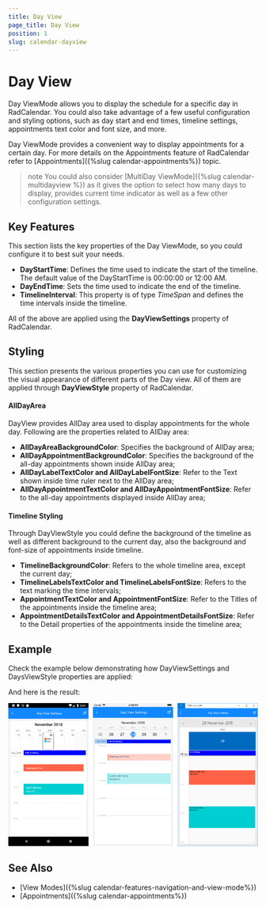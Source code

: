 ```yaml
---
title: Day View
page_title: Day View
position: 1
slug: calendar-dayview
---
```


# Day View #

Day ViewMode allows you to display the schedule for a specific day in RadCalendar. You could also take advantage of a few useful configuration and styling options, such as day start and end times, timeline settings, appointments text color and font size, and more.

Day ViewMode provides a convenient way to display appointments for a certain day. For more details on the Appointments feature of RadCalendar refer to [Appointments]({%slug calendar-appointments%}) topic.

>note You could also consider [MultiDay ViewMode]({%slug calendar-multidayview %}) as it gives the option to select how many days to display, provides current time indicator as well as a few other configuration settings.

## Key Features

This section lists the key properties of the Day ViewMode, so you could configure it to best suit your needs.

* **DayStartTime**: Defines the time used to indicate the start of the timeline. The default value of the DayStartTime is 00:00:00 or 12:00 AM. 
* **DayEndTime**: Sets the time used to indicate the end of the timeline.
* **TimelineInterval**: This property is of type *TimeSpan* and defines the time intervals inside the timeline.

All of the above are applied using the **DayViewSettings** property of RadCalendar. 

## Styling

This section presents the various properties you can use for customizing the visual appearance of different parts of the Day view. All of them are applied through **DayViewStyle** property of RadCalendar. 
 
#### AllDayArea

DayView provides AllDay area used to display appointments for the whole day. Following are the properties related to AllDay area:

* **AllDayAreaBackgroundColor**: Specifies the background of AllDay area;
* **AllDayAppointmentBackgroundColor**: Specifies the background of the all-day appointments shown inside AllDay area;
* **AllDayLabelTextColor and AllDayLabelFontSize**: Refer to the Text shown inside time ruler next to the AllDay area;
* **AllDayAppointmentTextColor and AllDayAppointmentFontSize**: Refer to the all-day appointments displayed inside AllDay area;

#### Timeline Styling 

Through DayViewStyle you could define the background of the timeline as well as different background to the current day, also the background and font-size of appointments inside timeline.  

* **TimelineBackgroundColor**: Refers to the whole timeline area, except the current day;
* **TimelineLabelsTextColor and TimelineLabelsFontSize**: Refers to the text marking the time intervals;
* **AppointmentTextColor and AppointmentFontSize**: Refer to the Titles of the appointments inside the timeline area;
* **AppointmentDetailsTextColor and AppointmentDetailsFontSize**: Refer to the Detail properties of the appointments inside the timeline area;

## Example

Check the example below demonstrating how DayViewSettings and DaysViewStyle properties are applied:

<snippet id='calendar-dayview-settings' />

And here is the result:

![Calendar DayView Settings](../images/calendar-dayviewsettings.png)

## See Also

* [View Modes]({%slug calendar-features-navigation-and-view-mode%})
* [Appointments]({%slug calendar-appointments%})
